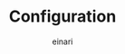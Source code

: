 ---
title: Configuration
description: How to configure the Historian time series module
keywords: TimeSeries, Identity Mapper, Configure
author: einari
weight: 1
---